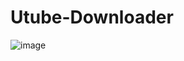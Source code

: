 # Utube-Downloader



![image](https://user-images.githubusercontent.com/26451679/154332326-3d854bd0-e624-4424-9938-4b6b8ecf69ff.png)
